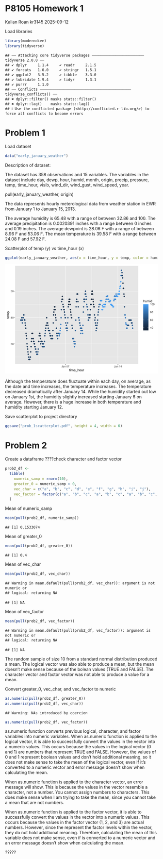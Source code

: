 P8105 Homework 1
================
Kallan Roan kr3145
2025-09-12

Load libraries

``` r
library(moderndive)
library(tidyverse)
```

    ## ── Attaching core tidyverse packages ──────────────────────── tidyverse 2.0.0 ──
    ## ✔ dplyr     1.1.4     ✔ readr     2.1.5
    ## ✔ forcats   1.0.0     ✔ stringr   1.5.1
    ## ✔ ggplot2   3.5.2     ✔ tibble    3.3.0
    ## ✔ lubridate 1.9.4     ✔ tidyr     1.3.1
    ## ✔ purrr     1.1.0     
    ## ── Conflicts ────────────────────────────────────────── tidyverse_conflicts() ──
    ## ✖ dplyr::filter() masks stats::filter()
    ## ✖ dplyr::lag()    masks stats::lag()
    ## ℹ Use the conflicted package (<http://conflicted.r-lib.org/>) to force all conflicts to become errors

# Problem 1

Load dataset

``` r
data("early_january_weather")
```

Description of dataset:

The dataset has 358 observations and 15 variables. The variables in the
dataset include day, dewp, hour, humid, month, origin, precip, pressure,
temp, time_hour, visib, wind_dir, wind_gust, wind_speed, year.

pull(early_january_weather, origin)

The data represents hourly meterological data from weather station in
EWR from January 1 to January 15, 2013.

The average humidity is 65.48 with a range of between 32.86 and 100. The
average precipitation is 0.0020391 inches with a range between 0 inches
and 0.19 inches. The average dewpoint is 28.06 F with a range of between
8.96 F and 53.06 F. The mean temperature is 39.58 F with a range between
24.08 F and 57.92 F.

Scatterplot of temp (y) vs time_hour (x)

``` r
ggplot(early_january_weather, aes(x = time_hour, y = temp, color = humid)) + geom_point()
```

![](p8105_hw1_kr3145_files/figure-gfm/unnamed-chunk-3-1.png)<!-- -->

Although the temperature does fluctuate within each day, on average, as
the date and time increases, the temperature increases. The temperature
decreased dramatically after January 14. While the humidity started out
low on January 1st, the humidity slightly increased starting January 6
on average. However, there is a huge increase in both temperature and
humidity starting January 12.

Save scatterplot to project directory

``` r
ggsave("prob_1scatterplot.pdf", height = 4, width = 6)
```

# Problem 2

Create a dataframe ????check character and factor vector

``` r
prob2_df <-
  tibble(
    numeric_samp = rnorm(10),
    greater_0 = numeric_samp > 0,
    vec_char = c("a", "b", "c", "d", "e", "f", "g", "h", "i", "j"),
    vec_factor = factor(c("a", "b", "c", "a", "b", "c", "a", "b", "c", "a"))
  )
```

Mean of numeric_samp

``` r
mean(pull(prob2_df, numeric_samp))
```

    ## [1] 0.1533074

Mean of greater_0

``` r
mean(pull(prob2_df, greater_0))
```

    ## [1] 0.4

Mean of vec_char

``` r
mean(pull(prob2_df, vec_char))
```

    ## Warning in mean.default(pull(prob2_df, vec_char)): argument is not numeric or
    ## logical: returning NA

    ## [1] NA

Mean of vec_factor

``` r
mean(pull(prob2_df, vec_factor))
```

    ## Warning in mean.default(pull(prob2_df, vec_factor)): argument is not numeric or
    ## logical: returning NA

    ## [1] NA

The random sample of size 10 from a standard normal distribution
produced a mean. The logical vector was also able to produce a mean, but
the mean doesn’t make sense because of the bolean values (TRUE and
FALSE). The character vector and factor vector was not able to produce a
value for a mean.

Convert greater_0, vec_char, and vec_factor to numeric

``` r
as.numeric(pull(prob2_df, greater_0))
as.numeric(pull(prob2_df, vec_char))
```

    ## Warning: NAs introduced by coercion

``` r
as.numeric(pull(prob2_df, vec_factor))
```

as.numeric function converts previous logical, character, and factor
variables into numeric variables. When as.numeric function is applied to
the logical vector, it is able to successfully convert the values in the
vector into a numeric values. This occurs because the values in the
logical vector (0 and 1) are numbers that represent TRUE and FALSE.
However, the values of 0 and 1 represent boolean values and don’t hold
additional meaning, so it does not make sense to take the mean of the
logical vector, even if it’s converted to a numeric vector and error
message doesn’t show when calculating the mean.

When as.numeric function is applied to the character vector, an error
message will show. This is because the values in the vector resemble a
character, not a number. You cannot assign numbers to characters. This
does make sense when I am trying to take the mean, since you cannot take
a mean that are not numbers.

When as.numeric function is applied to the factor vector, it is able to
successfully convert the values in the vector into a numeric values.
This occurs because the values in the factor vector (1, 2, and 3) are
actual numbers. However, since the represent the factor levels within
the vector, they do not hold additional meaning. Therefore, calculating
the mean of this variable does not make sense, even if is converted to a
numeric vector and an error message doesn’t show when calculating the
mean.

?????
